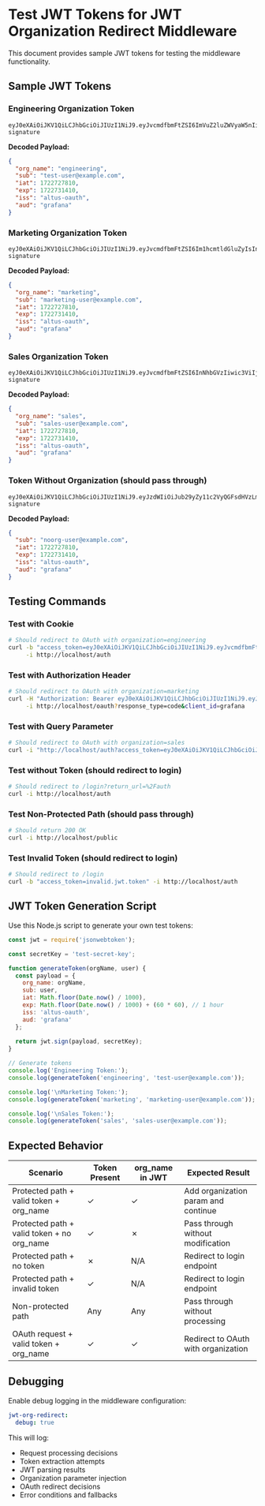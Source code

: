 # Test JWT Tokens for JWT Organization Redirect Middleware

This document provides sample JWT tokens for testing the middleware functionality.

## Sample JWT Tokens

### Engineering Organization Token
```
eyJ0eXAiOiJKV1QiLCJhbGciOiJIUzI1NiJ9.eyJvcmdfbmFtZSI6ImVuZ2luZWVyaW5nIiwic3ViIjoidGVzdC11c2VyQGFsdHVzLmNvdXBhbmcubmV0IiwiaWF0IjoxNzIyNzI3ODEwLCJleHAiOjE3MjI3MzE0MTAsImlzcyI6ImFsdHVzLW9hdXRoIiwiYXVkIjoiZ3JhZmFuYSJ9.dummy-signature
```

**Decoded Payload:**
```json
{
  "org_name": "engineering",
  "sub": "test-user@example.com",
  "iat": 1722727810,
  "exp": 1722731410,
  "iss": "altus-oauth",
  "aud": "grafana"
}
```

### Marketing Organization Token
```
eyJ0eXAiOiJKV1QiLCJhbGciOiJIUzI1NiJ9.eyJvcmdfbmFtZSI6Im1hcmtldGluZyIsInN1YiI6Im1hcmtldGluZy11c2VyQGFsdHVzLmNvdXBhbmcubmV0IiwiaWF0IjoxNzIyNzI3ODEwLCJleHAiOjE3MjI3MzE0MTAsImlzcyI6ImFsdHVzLW9hdXRoIiwiYXVkIjoiZ3JhZmFuYSJ9.dummy-signature
```

**Decoded Payload:**
```json
{
  "org_name": "marketing",
  "sub": "marketing-user@example.com",
  "iat": 1722727810,
  "exp": 1722731410,
  "iss": "altus-oauth",
  "aud": "grafana"
}
```

### Sales Organization Token
```
eyJ0eXAiOiJKV1QiLCJhbGciOiJIUzI1NiJ9.eyJvcmdfbmFtZSI6InNhbGVzIiwic3ViIjoic2FsZXMtdXNlckBhbHR1cy5jb3VwYW5nLm5ldCIsImlhdCI6MTcyMjcyNzgxMCwiZXhwIjoxNzIyNzMxNDEwLCJpc3MiOiJhbHR1cy1vYXV0aCIsImF1ZCI6ImdyYWZhbmEifQ.dummy-signature
```

**Decoded Payload:**
```json
{
  "org_name": "sales",
  "sub": "sales-user@example.com",
  "iat": 1722727810,
  "exp": 1722731410,
  "iss": "altus-oauth",
  "aud": "grafana"
}
```

### Token Without Organization (should pass through)
```
eyJ0eXAiOiJKV1QiLCJhbGciOiJIUzI1NiJ9.eyJzdWIiOiJub29yZy11c2VyQGFsdHVzLmNvdXBhbmcubmV0IiwiaWF0IjoxNzIyNzI3ODEwLCJleHAiOjE3MjI3MzE0MTAsImlzcyI6ImFsdHVzLW9hdXRoIiwiYXVkIjoiZ3JhZmFuYSJ9.dummy-signature
```

**Decoded Payload:**
```json
{
  "sub": "noorg-user@example.com",
  "iat": 1722727810,
  "exp": 1722731410,
  "iss": "altus-oauth",
  "aud": "grafana"
}
```

## Testing Commands

### Test with Cookie
```bash
# Should redirect to OAuth with organization=engineering
curl -b "access_token=eyJ0eXAiOiJKV1QiLCJhbGciOiJIUzI1NiJ9.eyJvcmdfbmFtZSI6ImVuZ2luZWVyaW5nIiwic3ViIjoidGVzdC11c2VyQGFsdHVzLmNvdXBhbmcubmV0IiwiaWF0IjoxNzIyNzI3ODEwLCJleHAiOjE3MjI3MzE0MTAsImlzcyI6ImFsdHVzLW9hdXRoIiwiYXVkIjoiZ3JhZmFuYSJ9.dummy-signature" \
     -i http://localhost/auth
```

### Test with Authorization Header
```bash
# Should redirect to OAuth with organization=marketing
curl -H "Authorization: Bearer eyJ0eXAiOiJKV1QiLCJhbGciOiJIUzI1NiJ9.eyJvcmdfbmFtZSI6Im1hcmtldGluZyIsInN1YiI6Im1hcmtldGluZy11c2VyQGFsdHVzLmNvdXBhbmcubmV0IiwiaWF0IjoxNzIyNzI3ODEwLCJleHAiOjE3MjI3MzE0MTAsImlzcyI6ImFsdHVzLW9hdXRoIiwiYXVkIjoiZ3JhZmFuYSJ9.dummy-signature" \
     -i http://localhost/oauth?response_type=code&client_id=grafana
```

### Test with Query Parameter
```bash
# Should redirect to OAuth with organization=sales
curl -i "http://localhost/auth?access_token=eyJ0eXAiOiJKV1QiLCJhbGciOiJIUzI1NiJ9.eyJvcmdfbmFtZSI6InNhbGVzIiwic3ViIjoic2FsZXMtdXNlckBhbHR1cy5jb3VwYW5nLm5ldCIsImlhdCI6MTcyMjcyNzgxMCwiZXhwIjoxNzIyNzMxNDEwLCJpc3MiOiJhbHR1cy1vYXV0aCIsImF1ZCI6ImdyYWZhbmEifQ.dummy-signature"
```

### Test without Token (should redirect to login)
```bash
# Should redirect to /login?return_url=%2Fauth
curl -i http://localhost/auth
```

### Test Non-Protected Path (should pass through)
```bash
# Should return 200 OK
curl -i http://localhost/public
```

### Test Invalid Token (should redirect to login)
```bash
# Should redirect to /login
curl -b "access_token=invalid.jwt.token" -i http://localhost/auth
```

## JWT Token Generation Script

Use this Node.js script to generate your own test tokens:

```javascript
const jwt = require('jsonwebtoken');

const secretKey = 'test-secret-key';

function generateToken(orgName, user) {
  const payload = {
    org_name: orgName,
    sub: user,
    iat: Math.floor(Date.now() / 1000),
    exp: Math.floor(Date.now() / 1000) + (60 * 60), // 1 hour
    iss: 'altus-oauth',
    aud: 'grafana'
  };
  
  return jwt.sign(payload, secretKey);
}

// Generate tokens
console.log('Engineering Token:');
console.log(generateToken('engineering', 'test-user@example.com'));

console.log('\nMarketing Token:');
console.log(generateToken('marketing', 'marketing-user@example.com'));

console.log('\nSales Token:');
console.log(generateToken('sales', 'sales-user@example.com'));
```

## Expected Behavior

| Scenario | Token Present | org_name in JWT | Expected Result |
|----------|---------------|-----------------|-----------------|
| Protected path + valid token + org_name | ✓ | ✓ | Add organization param and continue |
| Protected path + valid token + no org_name | ✓ | ✗ | Pass through without modification |
| Protected path + no token | ✗ | N/A | Redirect to login endpoint |
| Protected path + invalid token | ✓ | N/A | Redirect to login endpoint |
| Non-protected path | Any | Any | Pass through without processing |
| OAuth request + valid token + org_name | ✓ | ✓ | Redirect to OAuth with organization |

## Debugging

Enable debug logging in the middleware configuration:

```yaml
jwt-org-redirect:
  debug: true
```

This will log:
- Request processing decisions
- Token extraction attempts
- JWT parsing results
- Organization parameter injection
- OAuth redirect decisions
- Error conditions and fallbacks
